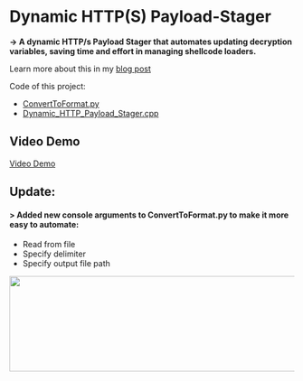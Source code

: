 # Dynamic HTTP(S) Payload-Stager
**-> A dynamic HTTP/s Payload Stager that automates updating decryption variables, saving time and effort in managing shellcode loaders.**

Learn more about this in my [blog post](https://wafflesexploits.github.io/posts/Dynamic-HTTP-Payload-Stager/)

Code of this project:
- [ConvertToFormat.py](https://github.com/WafflesExploits/Dynamic-HTTP-Payload-Stager/blob/main/ConvertToFormat.py)
- [Dynamic_HTTP_Payload_Stager.cpp](https://github.com/WafflesExploits/Dynamic-HTTP-Payload-Stager/blob/main/Dynamic_HTTP_Payload_Stager.cpp)

## Video Demo

[Video Demo](https://wafflesexploits.github.io/assets/video_demo_http-stager.mp4)

## Update:
#### \> Added new console arguments to ConvertToFormat.py to make it more easy to automate:

- Read from file
- Specify delimiter
- Specify output file path

<img src="https://github.com/user-attachments/assets/47e65913-a8c8-4f21-81ac-12834258b8cc" width="601" height="169">
